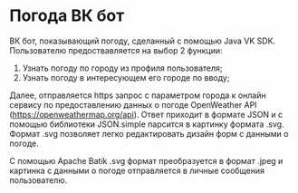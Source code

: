 # Погода ВК бот
ВК бот, показывающий погоду, сделанный с помощью Java VK SDK.
Пользователю предоствавляется на выбор 2 функции: 
1. Узнать погоду по городу из профиля пользователя;
2. Узнать погоду в интересующем его городе по вводу;

Далее, отправляется https запрос с параметром города к онлайн сервису по предоставлению данных о погоде OpenWeather API (https://openweathermap.org/api).
Ответ приходит в формате JSON и с помощью библиотеки JSON.simple парсится в картинку формата .svg. 
Формат .svg позволяет легко редактировать дизайн форм с данными о погоде.

С помощью Apache Batik .svg формат преобразуется в формат .jpeg и картинка с данными о погоде отправляется в личные сообщения пользователю.
